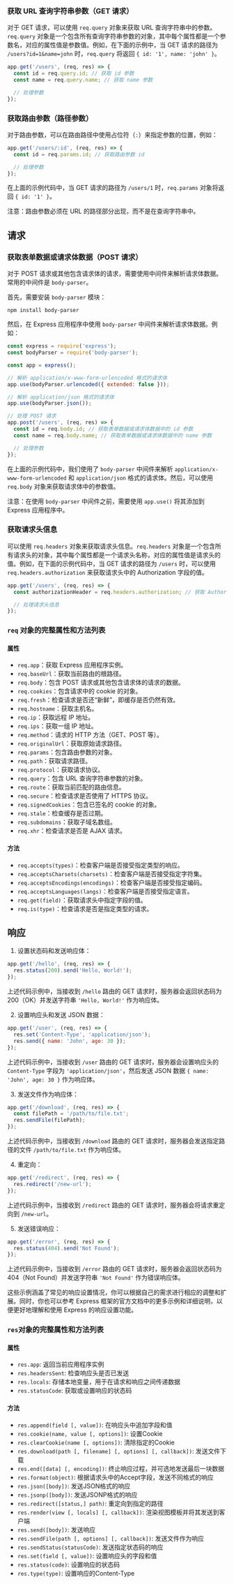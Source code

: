 ### 获取 URL 查询字符串参数（GET 请求）

对于 GET 请求，可以使用 `req.query` 对象来获取 URL 查询字符串中的参数。`req.query` 对象是一个包含所有查询字符串参数的对象，其中每个属性都是一个参数名，对应的属性值是参数值。例如，在下面的示例中，当 GET 请求的路径为 `/users?id=1&name=john` 时，`req.query` 将返回 `{ id: '1', name: 'john' }`。

```javascript
app.get('/users', (req, res) => {
  const id = req.query.id; // 获取 id 参数
  const name = req.query.name; // 获取 name 参数

  // 处理参数
});
```

### 获取路由参数（路径参数）

对于路由参数，可以在路由路径中使用占位符（`:`）来指定参数的位置，例如：

```javascript
app.get('/users/:id', (req, res) => {
  const id = req.params.id; // 获取路由参数 id

  // 处理参数
});
```

在上面的示例代码中，当 GET 请求的路径为 `/users/1` 时，`req.params` 对象将返回 `{ id: '1' }`。

注意：路由参数必须在 URL 的路径部分出现，而不是在查询字符串中。

## 请求

### 获取表单数据或请求体数据（POST 请求）

对于 POST 请求或其他包含请求体的请求，需要使用中间件来解析请求体数据。常用的中间件是 `body-parser`。

首先，需要安装 `body-parser` 模块：

```
npm install body-parser
```

然后，在 Express 应用程序中使用 `body-parser` 中间件来解析请求体数据。例如：

```javascript
const express = require('express');
const bodyParser = require('body-parser');

const app = express();

// 解析 application/x-www-form-urlencoded 格式的请求体
app.use(bodyParser.urlencoded({ extended: false }));

// 解析 application/json 格式的请求体
app.use(bodyParser.json());

// 处理 POST 请求
app.post('/users', (req, res) => {
  const id = req.body.id; // 获取表单数据或请求体数据中的 id 参数
  const name = req.body.name; // 获取表单数据或请求体数据中的 name 参数

  // 处理参数
});
```

在上面的示例代码中，我们使用了 `body-parser` 中间件来解析 `application/x-www-form-urlencoded` 和 `application/json` 格式的请求体。然后，可以使用 `req.body` 对象来获取请求体中的参数值。

注意：在使用 `body-parser` 中间件之前，需要使用 `app.use()` 将其添加到 Express 应用程序中。

### 获取请求头信息

可以使用 `req.headers` 对象来获取请求头信息。`req.headers` 对象是一个包含所有请求头的对象，其中每个属性都是一个请求头名称，对应的属性值是请求头的值。例如，在下面的示例代码中，当 GET 请求的路径为 `/users` 时，可以使用 `req.headers.authorization` 来获取请求头中的 Authorization 字段的值。

```javascript
app.get('/users', (req, res) => {
  const authorizationHeader = req.headers.authorization; // 获取 Authorization 请求头的值

  // 处理请求头信息
});
```

### `req` 对象的完整属性和方法列表

#### 属性

- `req.app`：获取 Express 应用程序实例。
- `req.baseUrl`：获取当前路由的根路径。
- `req.body`：包含 POST 请求或其他包含请求体的请求的数据。
- `req.cookies`：包含请求中的 cookie 的对象。
- `req.fresh`：检查请求是否还“新鲜”，即缓存是否仍然有效。
- `req.hostname`：获取主机名。
- `req.ip`：获取远程 IP 地址。
- `req.ips`：获取一组 IP 地址。
- `req.method`：请求的 HTTP 方法（GET、POST 等）。
- `req.originalUrl`：获取原始请求路径。
- `req.params`：包含路由参数的对象。
- `req.path`：获取请求路径。
- `req.protocol`：获取请求协议。
- `req.query`：包含 URL 查询字符串参数的对象。
- `req.route`：获取当前匹配的路由信息。
- `req.secure`：检查请求是否使用了 HTTPS 协议。
- `req.signedCookies`：包含已签名的 cookie 的对象。
- `req.stale`：检查缓存是否过期。
- `req.subdomains`：获取子域名数组。
- `req.xhr`：检查请求是否是 AJAX 请求。

#### 方法

- `req.accepts(types)`：检查客户端是否接受指定类型的响应。
- `req.acceptsCharsets(charsets)`：检查客户端是否接受指定字符集。
- `req.acceptsEncodings(encodings)`：检查客户端是否接受指定编码。
- `req.acceptsLanguages(langs)`：检查客户端是否接受指定语言。
- `req.get(field)`：获取请求头中指定字段的值。
- `req.is(type)`：检查请求是否是指定类型的请求。

## 响应

1. 设置状态码和发送响应体：

```javascript
app.get('/hello', (req, res) => {
  res.status(200).send('Hello, World!');
});
```

上述代码示例中，当接收到 `/hello` 路由的 GET 请求时，服务器会返回状态码为 200（OK）并发送字符串 `'Hello, World!'` 作为响应体。

2. 设置响应头和发送 JSON 数据：

```javascript
app.get('/user', (req, res) => {
  res.set('Content-Type', 'application/json');
  res.send({ name: 'John', age: 30 });
});
```

上述代码示例中，当接收到 `/user` 路由的 GET 请求时，服务器会设置响应头的 `Content-Type` 字段为 `'application/json'`，然后发送 JSON 数据 `{ name: 'John', age: 30 }` 作为响应体。

3. 发送文件作为响应体：

```javascript
app.get('/download', (req, res) => {
  const filePath = '/path/to/file.txt';
  res.sendFile(filePath);
});
```

上述代码示例中，当接收到 `/download` 路由的 GET 请求时，服务器会发送指定路径的文件 `/path/to/file.txt` 作为响应体。

4. 重定向：

```javascript
app.get('/redirect', (req, res) => {
  res.redirect('/new-url');
});
```

上述代码示例中，当接收到 `/redirect` 路由的 GET 请求时，服务器会将请求重定向到 `/new-url`。

5. 发送错误响应：

```javascript
app.get('/error', (req, res) => {
  res.status(404).send('Not Found');
});
```

上述代码示例中，当接收到 `/error` 路由的 GET 请求时，服务器会返回状态码为 404（Not Found）并发送字符串 `'Not Found'` 作为错误响应体。

这些示例涵盖了常见的响应设置情况，你可以根据自己的需求进行相应的调整和扩展。同时，你也可以参考 Express 框架的官方文档中的更多示例和详细说明，以便更好地理解和使用 Express 的响应设置功能。

### `res`对象的完整属性和方法列表

#### 属性

- `res.app`: 返回当前应用程序实例
- `res.headersSent`: 检查响应头是否已发送
- `res.locals`: 存储本地变量，用于在请求和响应之间传递数据
- `res.statusCode`: 获取或设置响应的状态码

#### 方法

- `res.append(field [, value])`: 在响应头中追加字段和值
- `res.cookie(name, value [, options])`: 设置Cookie
- `res.clearCookie(name [, options])`: 清除指定的Cookie
- `res.download(path [, filename] [, options] [, callback])`: 发送文件下载
- `res.end([data] [, encoding])`: 终止响应过程，并可选地发送最后一块数据
- `res.format(object)`: 根据请求头中的Accept字段，发送不同格式的响应
- `res.json([body])`: 发送JSON格式的响应
- `res.jsonp([body])`: 发送JSONP格式的响应
- `res.redirect([status,] path)`: 重定向到指定的路径
- `res.render(view [, locals] [, callback])`: 渲染视图模板并将其发送到客户端
- `res.send([body])`: 发送响应
- `res.sendFile(path [, options] [, callback])`: 发送文件作为响应
- `res.sendStatus(statusCode)`: 发送指定状态码的响应
- `res.set(field [, value])`: 设置响应头的字段和值
- `res.status(code)`: 设置响应的状态码
- `res.type(type)`: 设置响应的Content-Type
